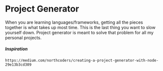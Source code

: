 # Project Generator

When you are learning languages/frameworks, getting all the pieces together is what takes up most time. This is the last thing you want to slow yourself down. Project generator is meant to solve that problem for all my personal projects.

##### Inspiration

```
https://medium.com/northcoders/creating-a-project-generator-with-node-29e13b3cd309
```



